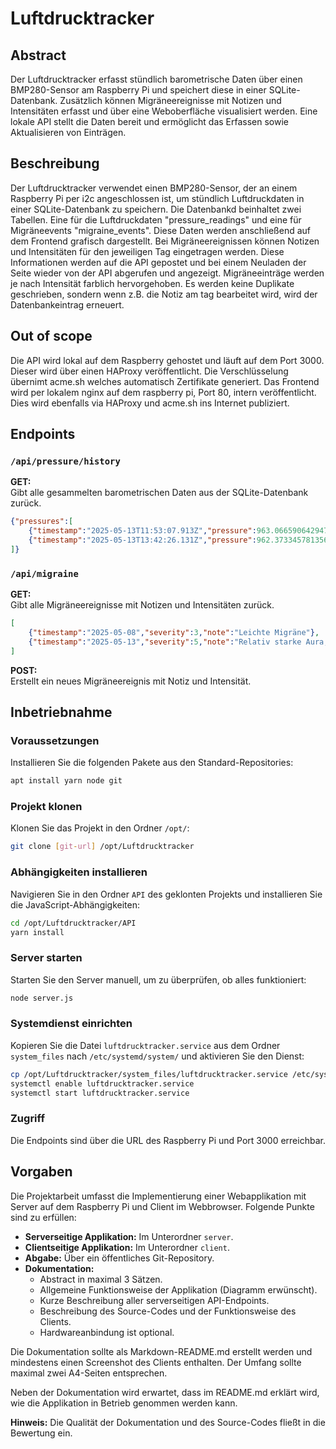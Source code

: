 # Luftdrucktracker

## Abstract
Der Luftdrucktracker erfasst stündlich barometrische Daten über einen BMP280-Sensor am Raspberry Pi und speichert diese in einer SQLite-Datenbank. Zusätzlich können Migräneereignisse mit Notizen und Intensitäten erfasst und über eine Weboberfläche visualisiert werden. Eine lokale API stellt die Daten bereit und ermöglicht das Erfassen sowie Aktualisieren von Einträgen.

## Beschreibung
Der Luftdrucktracker verwendet einen BMP280-Sensor, der an einem Raspberry Pi per i2c angeschlossen ist, um stündlich Luftdruckdaten in einer SQLite-Datenbank zu speichern. Die Datenbankd beinhaltet zwei Tabellen. Eine für die Luftdruckdaten "pressure_readings" und eine für Migräneevents "migraine_events". Diese Daten werden anschließend auf dem Frontend grafisch dargestellt. Bei Migräneereignissen können Notizen und Intensitäten für den jeweiligen Tag eingetragen werden. Diese Informationen werden auf die API gepostet und bei einem Neuladen der Seite wieder von der API abgerufen und angezeigt. Migräneeinträge werden je nach Intensität farblich hervorgehoben. Es werden keine Duplikate geschrieben, sondern wenn z.B. die Notiz am tag bearbeitet wird, wird der Datenbankeintrag erneuert.

## Out of scope
Die API wird lokal auf dem Raspberry gehostet und läuft auf dem Port 3000. Dieser wird über einen HAProxy veröffentlicht. Die Verschlüsselung übernimt acme.sh welches automatisch Zertifikate generiert. Das Frontend wird per lokalem nginx auf dem raspberry pi, Port 80, intern veröffentlicht. Dies wird ebenfalls via HAProxy und acme.sh ins Internet publiziert.

## Endpoints

### `/api/pressure/history`

**GET:**  
Gibt alle gesammelten barometrischen Daten aus der SQLite-Datenbank zurück.

```json
{"pressures":[
    {"timestamp":"2025-05-13T11:53:07.913Z","pressure":963.0665906429475},
    {"timestamp":"2025-05-13T13:42:26.131Z","pressure":962.3733457813566}
]}
```

### `/api/migraine`

**GET:**  
Gibt alle Migräneereignisse mit Notizen und Intensitäten zurück.

```json
[
    {"timestamp":"2025-05-08","severity":3,"note":"Leichte Migräne"},
    {"timestamp":"2025-05-13","severity":5,"note":"Relativ starke Aura, kaum Kopfschmerzen"}
]
```

**POST:**  
Erstellt ein neues Migräneereignis mit Notiz und Intensität.

## Inbetriebnahme

### Voraussetzungen

Installieren Sie die folgenden Pakete aus den Standard-Repositories:

```bash
apt install yarn node git
```

### Projekt klonen

Klonen Sie das Projekt in den Ordner `/opt/`:

```bash
git clone [git-url] /opt/Luftdrucktracker
```

### Abhängigkeiten installieren

Navigieren Sie in den Ordner `API` des geklonten Projekts und installieren Sie die JavaScript-Abhängigkeiten:

```bash
cd /opt/Luftdrucktracker/API
yarn install
```

### Server starten

Starten Sie den Server manuell, um zu überprüfen, ob alles funktioniert:

```bash
node server.js
```

### Systemdienst einrichten

Kopieren Sie die Datei `luftdrucktracker.service` aus dem Ordner `system_files` nach `/etc/systemd/system/` und aktivieren Sie den Dienst:

```bash
cp /opt/Luftdrucktracker/system_files/luftdrucktracker.service /etc/systemd/system/
systemctl enable luftdrucktracker.service
systemctl start luftdrucktracker.service
```

### Zugriff

Die Endpoints sind über die URL des Raspberry Pi und Port 3000 erreichbar.

## Vorgaben

Die Projektarbeit umfasst die Implementierung einer Webapplikation mit Server auf dem Raspberry Pi und Client im Webbrowser. Folgende Punkte sind zu erfüllen:

- **Serverseitige Applikation:** Im Unterordner `server`.
- **Clientseitige Applikation:** Im Unterordner `client`.
- **Abgabe:** Über ein öffentliches Git-Repository.
- **Dokumentation:**  
    - Abstract in maximal 3 Sätzen.  
    - Allgemeine Funktionsweise der Applikation (Diagramm erwünscht).  
    - Kurze Beschreibung aller serverseitigen API-Endpoints.  
    - Beschreibung des Source-Codes und der Funktionsweise des Clients.  
    - Hardwareanbindung ist optional.  

Die Dokumentation sollte als Markdown-README.md erstellt werden und mindestens einen Screenshot des Clients enthalten. Der Umfang sollte maximal zwei A4-Seiten entsprechen.

Neben der Dokumentation wird erwartet, dass im README.md erklärt wird, wie die Applikation in Betrieb genommen werden kann.

**Hinweis:** Die Qualität der Dokumentation und des Source-Codes fließt in die Bewertung ein.

